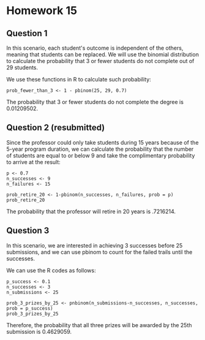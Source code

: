 # Homework 15
## Question 1

In this scenario, each student's outcome is independent of the others, meaning that students can be replaced. We will use the binomial distribution to calculate the probability that 3 or fewer students do not complete out of 29 students.

We use these functions in R to calculate such probability:
``````
prob_fewer_than_3 <- 1 - pbinom(25, 29, 0.7)
``````
The probability that 3 or fewer students do not complete the degree is 0.01209502.

## Question 2 (resubmitted)
Since the professor could only take students during 15 years because of the 5-year program duration, we can calculate the probability that the number of students are equal to or below 9 and take the complimentary probability to arrive at the result:
``````
p <- 0.7
n_successes <- 9
n_failures <- 15

prob_retire_20 <- 1-pbinom(n_successes, n_failures, prob = p)
prob_retire_20
``````

The probability that the professor will retire in 20 years is .7216214.

## Question 3

In this scenario, we are interested in achieving 3 successes before 25 submissions, and we can use pbinom to count for the failed trails until the successes.

We can use the R codes as follows:
``````
p_success <- 0.1
n_successes <- 3
n_submissions <- 25

prob_3_prizes_by_25 <- pnbinom(n_submissions-n_successes, n_successes, prob = p_success)
prob_3_prizes_by_25
``````
Therefore, the probability that all three prizes will be awarded by the 25th submission is 0.4629059.